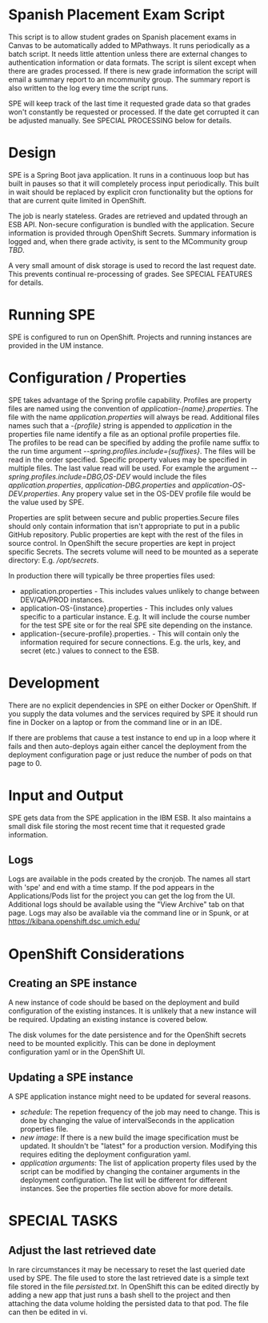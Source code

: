 # Spanish Placement Exam Script

This script is to allow student grades on Spanish placement exams in
Canvas to be automatically added to MPathways.  It runs
periodically as a batch script.  It needs little attention unless
there are external changes to authentication information or data
formats.  The script is silent except when there are grades processed.
If there is new grade information the script will email a 
summary report to an mcommunity group.  The summary report is also
written to the log every time the script runs.

SPE will keep track of the last time it requested grade data so that
grades won't constantly be requested or processed.  If the date get
corrupted it can be adjusted manually.  See SPECIAL PROCESSING below
for details.

# Design
SPE is a Spring Boot java application. It runs in a continuous loop  but has 
built in pauses so that it will completely process input periodically. This 
built in wait should be replaced by explicit cron functionality but the 
options for that
are current quite limited in OpenShift.

The job is nearly stateless.  Grades are retrieved and updated
through an ESB API.  Non-secure configuration is bundled with the
application. Secure information is provided through OpenShift
Secrets.  Summary information is logged and, when there grade
activity, is sent to the MCommunity group *TBD*.

A very small amount of disk storage is used to record the last request
date.  This prevents continual re-processing of grades. 
See SPECIAL FEATURES for details.
 

# Running SPE

SPE is configured to run on OpenShift.  Projects and running instances
are provided in the UM instance.

# Configuration / Properties

SPE takes advantage of the Spring profile capability. Profiles are property files are named 
using the convention of *application-\{name\}.properties*.
The file with the name *application.properties* will always be read.  Additional 
files names such that a *-{profile}* string is appended  to *application* in the properties file name
identify a file as an optional profile properties file.  
The profiles to be read  can be specified by adding the profile name
suffix to the run time 
argument *--spring.profiles.include={suffixes}*.  The files will be read in the 
order specified.  Specific property values may be specified in multiple files.  The last value
read will be used. For example the argument *--spring.profiles.include=DBG,OS-DEV* would
include the files *application.properties*, *application-DBG.properties* 
and *application-OS-DEV.properties*.  Any propery value set in the OS-DEV
profile file would be the value used by SPE.

Properties are split between secure and public properties.Secure files should
only contain information that isn't appropriate to put in a public GitHub
repository. Public properties are kept with the rest of the files in 
source control.   In OpenShift 
the secure properties are kept in project specific Secrets.  The secrets volume 
will need to be mounted as a seperate directory:  E.g. */opt/secrets*. 

In production there will typically be three properties files used:

 * application.properties - This includes values unlikely to change between DEV/QA/PROD instances.
 * application-OS-{instance}.properties - This includes only values specific to a 
 particular instance.  E.g. It will include the course number for the test SPE site 
 or for the real SPE site depending on the instance.
 * application-{secure-profile}.properties. - This will contain only the 
 information required for secure connections.  E.g. the urls, key, and secret (etc.)
 values to connect to the ESB. 
 
# Development
 
There are no explicit dependencies in SPE on either Docker or
OpenShift.  If you supply the data volumes and the services required
by SPE it should run fine in Docker on a laptop or from the command
line or in an IDE.

If there are problems that cause a test instance to end up in a loop
where it fails and then auto-deploys again either cancel the
deployment from the deployment configuration page or just reduce the
number of pods on that page to 0.

# Input and Output
SPE gets data from the SPE application in the IBM ESB.  It also
maintains a small disk file storing the most recent time that it requested
grade information.

## Logs

Logs are available in the pods created by the cronjob.  The
names all start with 'spe' and end with a time stamp. If the pod
appears in the Applications/Pods list for the project you can get the
log from the UI. Additional logs should be available using the "View
Archive" tab on that page.  Logs may also be available via the command
line or in Spunk, or at
https://kibana.openshift.dsc.umich.edu/

# OpenShift Considerations

## Creating an SPE instance
A new instance of code should be based on the deployment and build
configuration of the existing instances.  It is unlikely that a new
instance will be required.  Updating an existing instance is covered
below.

The disk volumes for the date persistence and for the OpenShift
secrets need to be mounted explicitly.  This can be done in deployment
configuration yaml or in the OpenShift UI.

## Updating a SPE instance

A SPE application instance might need to be updated for several reasons.

- *schedule*: The repetion frequency of the job may need to change.
  This is done by changing the value of intervalSeconds in the
  application properties file.
- *new image*: If there is a new build the image specification must be
updated. It shouldn't be "latest" for a production version.  Modifying
this requires editing the deployment configuration yaml.
- *application arguments*:  The list of application property files used by the script can
be modified by changing the container arguments in the deployment
configuration. The list will be different for different instances.
See the properties file section above for more details.

# SPECIAL TASKS

## Adjust the last retrieved date

In rare circumstances it may be necessary to reset the last queried
date used by SPE.  The file used to store the last retrieved date is a
simple text file stored in the file *persisted.txt*.  In OpenShift
this can be edited directly by adding a new app that just runs a bash
shell to the project and then attaching the data volume holding the
persisted data to that pod. The file can then be edited in vi.
 
